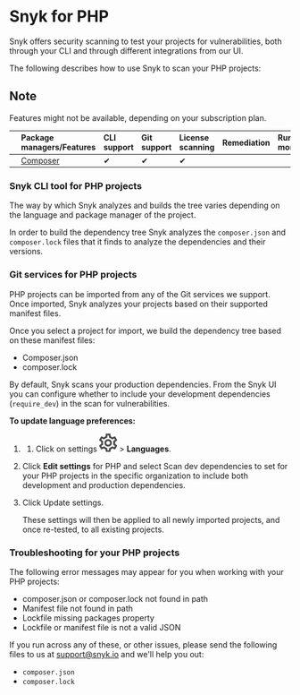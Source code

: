 # Snyk for PHP

Snyk offers security scanning to test your projects for vulnerabilities, both through your CLI and through different integrations from our UI.

The following describes how to use Snyk to scan your PHP projects:

## Note

Features might not be available, depending on your subscription plan.

|  | Package managers/Features | CLI support | Git support | License scanning | Remediation | Runtime monitoring |
| :--- | :--- | :--- | :--- | :--- | :--- | :--- |
| ![composer-logo.svg](../../.gitbook/assets/uuid-3415efde-9bfb-2b07-3781-8169e25a2fcd-en.png) | [Composer](https://getcomposer.org/) | ✔︎ | ✔︎ | ✔︎ |  |  |

### Snyk CLI tool for PHP projects

The way by which Snyk analyzes and builds the tree varies depending on the language and package manager of the project.

In order to build the dependency tree Snyk analyzes the `composer.json` and `composer.lock` files that it finds to analyze the dependencies and their versions.

### Git services for PHP projects

PHP projects can be imported from any of the Git services we support. Once imported, Snyk analyzes your projects based on their supported manifest files.

Once you select a project for import, we build the dependency tree based on these manifest files:

* Composer.json
* composer.lock

By default, Snyk scans your production dependencies. From the Snyk UI you can configure whether to include your development dependencies \(`require_dev`\) in the scan for vulnerabilities.

**To update language preferences:**

1. 1. Click on settings ![cog\_icon.png](../../.gitbook/assets/cog_icon.png) &gt;  **Languages**.
2. Click **Edit settings** for PHP and select Scan dev dependencies to set for your PHP projects in the specific organization to include both development and production dependencies.
3. Click Update settings.

   These settings will then be applied to all newly imported projects, and once re-tested, to all existing projects.

### Troubleshooting for your PHP projects

The following error messages may appear for you when working with your PHP projects:

* composer.json or composer.lock not found in path
* Manifest file not found in path
* Lockfile missing packages property
* Lockfile or manifest file is not a valid JSON

If you run across any of these, or other issues, please send the following files to us at [support@snyk.io](mailto:support@snyk.io) and we'll help you out:

* `composer.json`
* `composer.lock`

